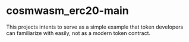 # cosmwasm_erc20-main
This projects intents to serve as a simple example that token developers can familiarize with easily, not as a modern token contract.

